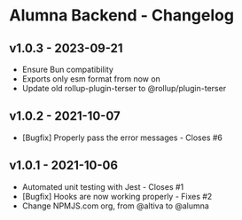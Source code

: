 # Alumna Backend - Changelog

## v1.0.3 - 2023-09-21

* Ensure Bun compatibility
* Exports only esm format from now on
* Update old rollup-plugin-terser to @rollup/plugin-terser

## v1.0.2 - 2021-10-07

* [Bugfix] Properly pass the error messages - Closes #6

## v1.0.1 - 2021-10-06

* Automated unit testing with Jest - Closes #1
* [Bugfix] Hooks are now working properly - Fixes #2
* Change NPMJS.com org, from @altiva to @alumna